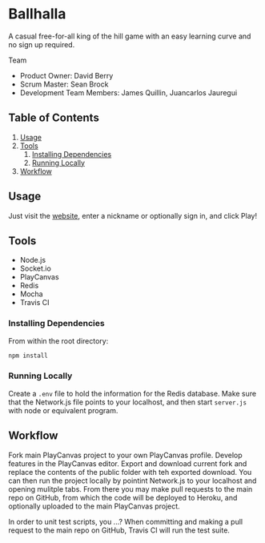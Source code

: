 # Ballhalla

A casual free-for-all king of the hill game with an easy learning curve and no sign up required.

Team

  - Product Owner: David Berry
  - Scrum Master: Sean Brock
  - Development Team Members: James Quillin, Juancarlos Jauregui

## Table of Contents

1. [Usage](https://github.com/DJJS/thesis-project/blob/master/_README.md#usage)
2. [Tools](https://github.com/DJJS/thesis-project/blob/master/_README.md#tools)
    1. [Installing Dependencies](https://github.com/DJJS/thesis-project/blob/master/_README.md#installing-dependencies)
    2. [Running Locally](https://github.com/DJJS/thesis-project/blob/master/_README.md#running-locally)
3. [Workflow](https://github.com/DJJS/thesis-project/blob/master/_README.md#workflow)

## Usage

Just visit the [website](), enter a nickname or optionally sign in, and click Play!

## Tools

- Node.js
- Socket.io
- PlayCanvas
- Redis
- Mocha
- Travis CI

### Installing Dependencies

From within the root directory:

```sh
npm install
```

### Running Locally

Create a `.env` file to hold the information for the Redis database. Make sure that the Network.js file points to your localhost, and then start `server.js`  with node or equivalent program.

## Workflow

Fork main PlayCanvas project to your own PlayCanvas profile.  Develop features in the PlayCanvas editor.  Export and download current fork and replace the contents of the public folder with teh exported download.  You can then run the project locally by pointint Network.js to your localhost and opening mulitple tabs.  From there you may make pull requests to the main repo on GitHub, from which the code will be deployed to Heroku, and optionally uploaded to the main PlayCanvas project.

In order to unit test scripts, you ...?  When committing and making a pull request to the main repo on GitHub, Travis CI will run the test suite.
